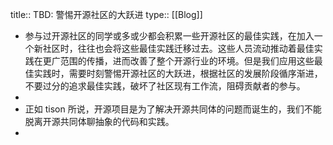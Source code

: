 title:: TBD: 警惕开源社区的大跃进
type:: [[Blog]]

- 参与过开源社区的同学或多或少都会积累一些开源社区的最佳实践，在加入一个新社区时，往往也会将这些最佳实践迁移过去。这些人员流动推动着最佳实践在更广范围的传播，进而改善了整个开源行业的环境。但是我们应用这些最佳实践时，需要时刻警惕开源社区的大跃进，根据社区的发展阶段循序渐进，不要过分的追求最佳实践，破坏了社区现有工作流，阻碍贡献者的参与。
-
- 正如 tison 所说，开源项目是为了解决开源共同体的问题而诞生的，我们不能脱离开源共同体聊抽象的代码和实践。
-